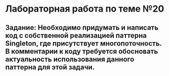 # Лабораторная работа по теме №20 

## Задание: Необходимо придумать и написать код с собственной реализацией паттерна Singleton, где присутствует многопоточность. В комментарии к коду требуется обосновать актуальность использования данного паттерна для этой задачи.

